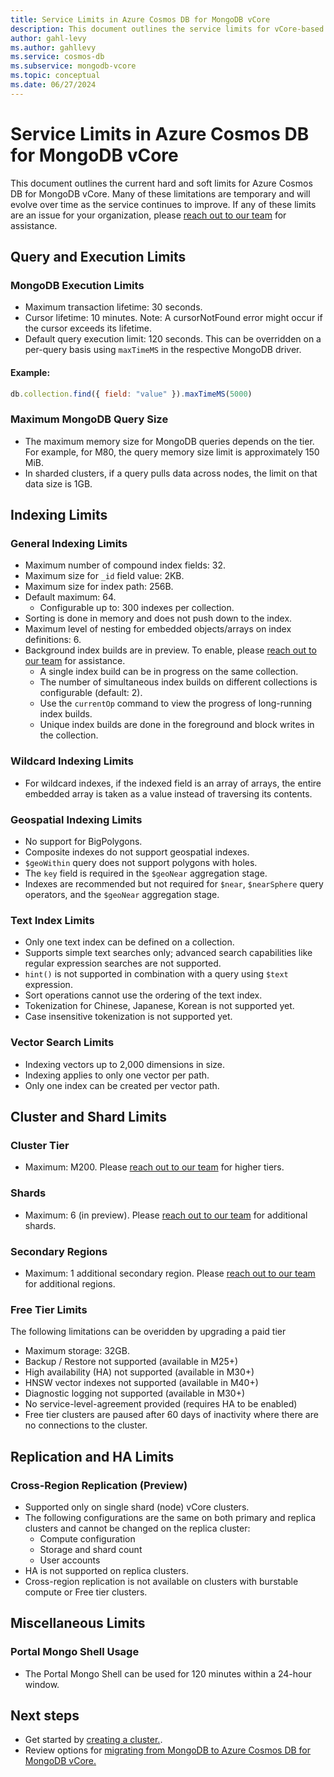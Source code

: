 ```yaml
---
title: Service Limits in Azure Cosmos DB for MongoDB vCore
description: This document outlines the service limits for vCore-based Azure Cosmos DB for MongoDB.
author: gahl-levy
ms.author: gahllevy
ms.service: cosmos-db
ms.subservice: mongodb-vcore
ms.topic: conceptual
ms.date: 06/27/2024
---
```


# Service Limits in Azure Cosmos DB for MongoDB vCore

This document outlines the current hard and soft limits for Azure Cosmos DB for MongoDB vCore. Many of these limitations are temporary and will evolve over time as the service continues to improve. If any of these limits are an issue for your organization, please [reach out to our team](mailto:mongodb-feedback@microsoft.com) for assistance.

## Query and Execution Limits

### MongoDB Execution Limits
- Maximum transaction lifetime: 30 seconds.
- Cursor lifetime: 10 minutes. Note: A cursorNotFound error might occur if the cursor exceeds its lifetime.
- Default query execution limit: 120 seconds. This can be overridden on a per-query basis using `maxTimeMS` in the respective MongoDB driver.
#### Example:
```javascript
db.collection.find({ field: "value" }).maxTimeMS(5000)
```

### Maximum MongoDB Query Size
- The maximum memory size for MongoDB queries depends on the tier. For example, for M80, the query memory size limit is approximately 150 MiB.
- In sharded clusters, if a query pulls data across nodes, the limit on that data size is 1GB.

## Indexing Limits

### General Indexing Limits
- Maximum number of compound index fields: 32.
- Maximum size for `_id` field value: 2KB.
- Maximum size for index path: 256B.
- Default maximum: 64.
  - Configurable up to: 300 indexes per collection.
- Sorting is done in memory and does not push down to the index.
- Maximum level of nesting for embedded objects/arrays on index definitions: 6.
- Background index builds are in preview. To enable, please [reach out to our team](mailto:mongodb-feedback@microsoft.com) for assistance.
  - A single index build can be in progress on the same collection.
  - The number of simultaneous index builds on different collections is configurable (default: 2).
  - Use the `currentOp` command to view the progress of long-running index builds.
  - Unique index builds are done in the foreground and block writes in the collection.

### Wildcard Indexing Limits
- For wildcard indexes, if the indexed field is an array of arrays, the entire embedded array is taken as a value instead of traversing its contents.

### Geospatial Indexing Limits
- No support for BigPolygons.
- Composite indexes do not support geospatial indexes.
- `$geoWithin` query does not support polygons with holes.
- The `key` field is required in the `$geoNear` aggregation stage.
- Indexes are recommended but not required for `$near`, `$nearSphere` query operators, and the `$geoNear` aggregation stage.

### Text Index Limits
- Only one text index can be defined on a collection.
- Supports simple text searches only; advanced search capabilities like regular expression searches are not supported.
- `hint()` is not supported in combination with a query using `$text` expression.
- Sort operations cannot use the ordering of the text index.
- Tokenization for Chinese, Japanese, Korean is not supported yet.
- Case insensitive tokenization is not supported yet.

### Vector Search Limits
- Indexing vectors up to 2,000 dimensions in size.
- Indexing applies to only one vector per path.
- Only one index can be created per vector path.

## Cluster and Shard Limits

### Cluster Tier
- Maximum: M200. Please [reach out to our team](mailto:mongodb-feedback@microsoft.com) for higher tiers.

### Shards
- Maximum: 6 (in preview). Please [reach out to our team](mailto:mongodb-feedback@microsoft.com) for additional shards.

### Secondary Regions
- Maximum: 1 additional secondary region. Please [reach out to our team](mailto:mongodb-feedback@microsoft.com) for additional regions.

### Free Tier Limits
The following limitations can be overidden by upgrading a paid tier
- Maximum storage: 32GB.
- Backup / Restore not supported (available in M25+)
- High availability (HA) not supported (available in M30+)
- HNSW vector indexes not supported (available in M40+)
- Diagnostic logging not supported (available in M30+)
- No service-level-agreement provided (requires HA to be enabled)
- Free tier clusters are paused after 60 days of inactivity where there are no connections to the cluster.

## Replication and HA Limits

### Cross-Region Replication (Preview)
- Supported only on single shard (node) vCore clusters.
- The following configurations are the same on both primary and replica clusters and cannot be changed on the replica cluster:
  - Compute configuration
  - Storage and shard count
  - User accounts
- HA is not supported on replica clusters.
- Cross-region replication is not available on clusters with burstable compute or Free tier clusters.

## Miscellaneous Limits

### Portal Mongo Shell Usage
- The Portal Mongo Shell can be used for 120 minutes within a 24-hour window.

## Next steps

- Get started by [creating a cluster.](quickstart-portal.md).
- Review options for [migrating from MongoDB to Azure Cosmos DB for MongoDB vCore.](migration-options.md)



